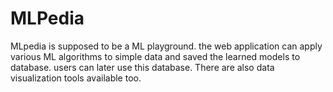 # MLPedia

MLpedia is supposed to be a ML playground. the web application can apply various ML algorithms to simple data and saved the learned models to database. users can later use this database. There are also data visualization tools available too.


